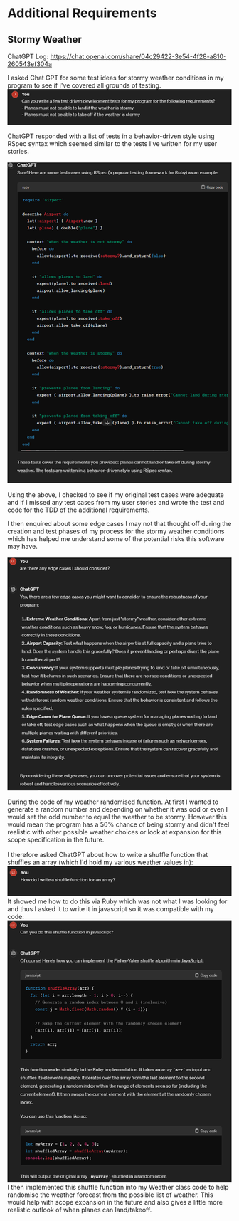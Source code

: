 # Additional Requirements
## Stormy Weather

ChatGPT Log: https://chat.openai.com/share/04c29422-3e54-4f28-a810-260543ef304a

I asked Chat GPT for some test ideas for stormy weather conditions in my program to see if I've covered all grounds of testing.<br>
![Asking ChatGPT for some test cases of stormy weather](image-10.png)

ChatGPT responded with a list of tests in a behavior-driven style using RSpec syntax which seemed similar to the tests I've written for my user stories.<br><br>
![RSpec example](image-11.png)

Using the above, I checked to see if my original test cases were adequate and if I missed any test cases from my user stories and wrote the test and code for the TDD of the additional requirements.

I then enquired about some edge cases I may not that thought off during the creation and test phases of my process for the stormy weather conditions which has helped me understand some of the potential risks this software may have.<br><br>
![Edge Cases](image-12.png)

During the code of my weather randomised function. At first I wanted to generate a random number and depending on whether it was odd or even I would set the odd number to equal the weather to be stormy. However this would mean the program has a 50% chance of being stormy and didn't feel realistic with other possible weather choices or look at expansion for this scope specification in the future.
<br><br>
I therefore asked ChatGPT about how to write a shuffle function that shuffles an array (which I'd hold my various weather values in):
![Asking ChatGPT for a shuffle array function](image-14.png)
It showed me how to do this via Ruby which was not what I was looking for and thus I asked it to write it in javascript so it was compatible with my code:
![JS shuffle array answer](image-15.png)
I then implemented this shuffle function into my Weather class code to help randomise the weather forecast from the possible list of weather. This would help with scope expansion in the future and also gives a little more realistic outlook of when planes can land/takeoff.